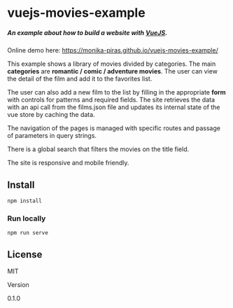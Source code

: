 # vuejs-movies-example

##### An example about how to build a website with [VueJS].


Online demo here: https://monika-piras.github.io/vuejs-movies-example/ 

This example shows a library of movies divided by categories.
The main **categories** are **romantic / comic / adventure movies**.
The user can view the detail of the film and add it to the favorites list.

The user can also add a new film to the list by filling in the appropriate **form** with controls for patterns and required fields.
The site retrieves the data with an api call from the films.json file and updates its internal state of the vue store by caching the data.

The navigation of the pages is managed with specific routes and passage of parameters in query strings.

There is a global search that filters the movies on the title field.

The site is responsive and mobile friendly.

## Install
```
npm install
```

### Run locally
```
npm run serve
```


License
----

MIT

Version

0.1.0



[VueJS]: <https://vuejs.org>